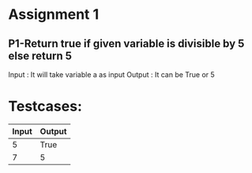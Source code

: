 # Assignment 1

## P1-Return true if given variable is divisible by 5 else return 5

Input : It will take variable a as input
Output : It can be True or 5

# Testcases:

| Input | Output |
| ----- | ------ |
|   5   |  True  |
|   7   |  5     |